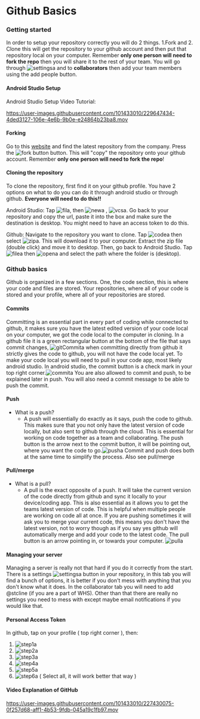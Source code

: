 # Github Basics

### Getting started <a href="#start" id="start"></a>

In order to setup your repository correctly you will do 2 things. 1.Fork and 2. Clone this will get the repository to your github account and then put that repository local on your computer. Remember **only one person will need to fork the repo** then you will share it to the rest of your team. You will go through ![settingsa](images/step1.png) and to **collaborators** then add your team members using the add people button.

#### Android Studio Setup <a href="#setup" id="setup"></a>

Android Studio Setup Video Tutorial:

https://user-images.githubusercontent.com/101433010/229647434-4ded3127-106e-4e6b-9b0e-e24864b23ba8.mov

#### Forking <a href="#fork" id="fork"></a>

Go to this [website](https://github.com/FIRST-Tech-Challenge/FtcRobotController) and find the latest repository from the company. Press the ![fork button](images/fork.png) button. This will "copy" the repository onto your github account. Remember **only one person will need to fork the repo**!

#### Cloning the repository <a href="#clone" id="clone"></a>

To clone the repository, first find it on your github profile. You have 2 options on what to do you can do it through android studio or through github. **Everyone will need to do this!!**

Android Studio: Tap ![fila](images/file.png), then ![newa](images/new.png) , ![vcsa](images/vcs.png). Go back to your repository and copy the url, paste it into the box and make sure the destination is desktop. You might need to have an access token to do this.

Github: Navigate to the repository you want to clone. Tap ![codea](images/code.png) then select ![zipa](images/zip.png). This will download it to your computer. Extract the zip file (double click) and move it to desktop. Then, go back to Android Studio. Tap ![filea](images/file.png) then ![opena](images/open.png) and select the path where the folder is (desktop).

### Github basics <a href="#gbasics" id="gbasics"></a>

Github is organized in a few sections. One, the code section, this is where your code and files are stored. Your repositories, where all of your code is stored and your profile, where all of your repositories are stored.

#### Commits <a href="#commit" id="commit"></a>

Committing is an essential part in every part of coding while connected to github, it makes sure you have the latest edited version of your code local on your computer, we got the code local to the computer in cloning. In a github file it is a green rectangular button at the bottom of the file that says commit changes, ![gitCommita](images/gitCommit.png) when committing directly from github it strictly gives the code to github, you will not have the code local yet. To make your code local you will need to pull in your code app, most likely android studio. In android studio, the commit button is a check mark in your top right corner.![commita](images/commit.png) You are also allowed to commit and push, to be explained later in push. You will also need a commit message to be able to push the commit.

#### Push <a href="#push" id="push"></a>

* What is a push?
  * A push will essentially do exactly as it says, push the code to github. This makes sure that you not only have the latest version of code locally, but also sent to github through the cloud. This is essential for working on code together as a team and collaborating. The push button is the arrow next to the commit button, it will be pointing out, where you want the code to go.![pusha](images/push.png) Commit and push does both at the same time to simplify the process. Also see pull/merge

#### Pull/merge <a href="#pull" id="pull"></a>

* What is a pull?
  * A pull is the exact opposite of a push. It will take the current version of the code directly from github and sync it locally to your device/coding app. This is also essential as it allows you to get the teams latest version of code. This is helpful when multiple people are working on code all at once. If you are pushing sometimes it will ask you to merge your current code, this means you don't have the latest version, not to worry though as if you say yes github will automatically merge and add your code to the latest code. The pull button is an arrow pointing in, or towards your computer. ![pulla](images/pull.png)

#### Managing your server <a href="#manage" id="manage"></a>

Managing a server is really not that hard if you do it correctly from the start. There is a settings ![settingsa](images/settings.png) button in your repository, in this tab you will find a bunch of options, it is better if you don't mess with anything that you don't know what it does. In the collaborator tab you will need to add @stcline (if you are a part of WHS). Other than that there are really no settings you need to mess with except maybe email notifications if you would like that.

#### Personal Access Token <a href="#pat" id="pat"></a>

In github, tap on your profile ( top right corner ), then:

1. ![step1a](images/step1.png)
2. ![step2a](images/step2.png)
3. ![step3a](images/step3.png)
4. ![step4a](images/step4.png)
5. ![step5a](images/step5.png)
6. ![step6a](images/step6.png) ( Select all, it will work better that way )

#### Video Explanation of GitHub <a href="#gitvid" id="gitvid"></a>

https://user-images.githubusercontent.com/101433010/227430075-0f257d68-aff1-4b53-9fdb-045a19c1fb97.mov
